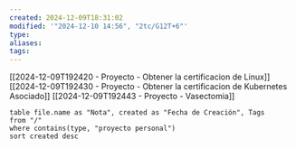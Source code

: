 ```yaml
---
created: 2024-12-09T18:31:02
modified: '"2024-12-10 14:56", "2tc/G12T+6"'
type: 
aliases: 
tags: 
---
```



[[2024-12-09T192420 - Proyecto - Obtener la certificacion de Linux]]
[[2024-12-09T192430 - Proyecto - Obtener la certificacion de Kubernetes Asociado]]
[[2024-12-09T192443 - Proyecto -  Vasectomia]]




```dataview
table file.name as "Nota", created as "Fecha de Creación", Tags
from "/"
where contains(type, "proyecto personal")
sort created desc
```


